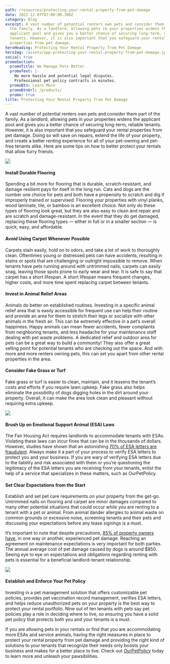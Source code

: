 ```yaml
---
path: /resources/protecting-your-rental-property-from-pet-damage
date: 2021-12-07T07:00:00.308Z
category: Blog
excerpt: A vast number of potential renters own pets and consider them part of
  the family. As a landlord, allowing pets in your properties widens the
  applicant pool and gives you a better chance of securing long-term, reliable
  tenants. However, it is also important that you safeguard your rental
  properties from pet damage.
heroHeading: Protecting Your Rental Property from Pet Damage
heroImg: /assets/opp-protecting-your-rental-property-from-pet-damage.jpg
social: true
promoSection:
  promoTitle: We Manage Pets Better
  promoText: |-
    No more hassle and potential legal disputes. 
    Professional pet policy contracts in minutes.
  promoBtn: Learn More
  promoBtnUrl: /products/
  promo: true
title: Protecting Your Rental Property from Pet Damage
---
```

A vast number of potential renters own pets and consider them part of the family. As a landlord, allowing pets in your properties widens the applicant pool and gives you a better chance of securing long-term, reliable tenants. However, it is also important that you safeguard your rental properties from pet damage. Doing so will save on repairs, extend the life of your property, and create a better renting experience for all of your pet-owning and pet-free tenants alike. Here are some tips on how to better protect your rentals that allow furry friends.

![](/assets/1.jpg)

#### Install Durable Flooring 

Spending a bit more for flooring that is durable, scratch-resistant, and damage resilient pays for itself in the long run. Cats and dogs are the number one choice for pets and both have a propensity to scratch and dig if improperly trained or supervised. Flooring your properties with vinyl planks, wood laminate, tile, or bamboo is an excellent choice. Not only do these types of flooring look great, but they are also easy to clean and repair and are scratch and damage-resistant. In the event that they do get damaged, replacing these flooring types — either in full or in a smaller section — is quick, easy, and affordable.

#### Avoid Using Carpet Whenever Possible

Carpets stain easily, hold on to odors, and take a lot of work to thoroughly clean. Oftentimes young or distressed pets can have accidents, resulting in stains or spots that are challenging or outright impossible to remove. When tenants have pets running around with untrimmed nails, carpets can easily snag, leaving those spots prone to early wear and tear. It is safe to say that carpet has a short lifespan. A short lifespan means frequent changes, higher costs, and more time spent replacing carpet between tenants.

#### Invest in Animal Relief Areas

Animals do better on established routines. Investing in a specific animal relief area that is easily accessible for frequent use can help their routine and provide an area for them to stretch their legs or socialize with other animals in the fresh air. This can be extremely effective in a pet’s overall happiness. Happy animals can mean fewer accidents, fewer complaints from neighboring tenants, and less headache for your maintenance staff dealing with pet waste problems. A dedicated relief and outdoor area for pets can be a great way to build a community! They also offer a great selling point for potential tenants who are checking out the space. And with more and more renters owning pets, this can set you apart from other rental properties in the area.

#### Consider Fake Grass or Turf

Fake grass or turf is easier to clean, maintain, and it lessens the tenant’s costs and efforts if you require lawn upkeep. Fake grass also helps eliminate the possibility of dogs digging holes in the dirt around your property. Overall, it can make the area look clean and pleasant without requiring extra upkeep.

![](/assets/2.jpg)

#### Brush Up on Emotional Support Animal (ESA) Laws

The Fair Housing Act requires landlords to accommodate tenants with ESAs. Violating these laws can incur fines that can be in the thousands of dollars. However, studies have shown that an astonishing [70% of ESA letters are fraudulent](https://www.ourpetpolicy.com/resources/the-landlords-guide-to-tenants-with-pets/). Always make it a part of your process to verify ESA letters to protect you and your business. If you are wary of verifying ESA letters due to the liability and risk associated with them or you’re questioning the legitimacy of the ESA letters you are receiving from your tenants, enlist the help of a service that specializes in these matters, such as OurPetPolicy.

#### Set Clear Expectations from the Start

Establish and set pet care requirements on your property from the get-go. Untrimmed nails on flooring and carpet are minor damages compared to many other potential situations that could occur while you are renting to a tenant with a pet or animal. From animal dander allergies to animal waste on common grounds or excessive noise, screening tenants and their pets and discussing your expectations before any lease signings is a must.

It’s important to note that despite precautions, [85% of property owners have](https://www.ourpetpolicy.com/resources/the-landlords-guide-to-tenants-with-pets/), in one way or another, experienced pet damage. Reaching an agreement on maintenance expectations is very important for both parties. The annual average cost of pet damage caused by dogs is around $850. Seeing eye to eye on expectations and obligations regarding renting with pets is essential for a beneficial landlord-tenant relationship.

![](/assets/3.jpg)

#### **Establish and Enforce Your Pet Policy**

Investing in a pet management solution that offers customizable pet policies, provides pet vaccination record management, verifies ESA letters, and helps reduce unauthorized pets on your property is the best way to protect your rental portfolio. Nine out of ten tenants with pets say pet policies play a role in deciding where to live, so ensuring you have a solid pet policy that protects both you and your tenants is a must.

If you are allowing pets in your rentals or find that you are accommodating more ESAs and service animals, having the right measures in place to protect your rental property from pet damage and providing the right kind of solutions to your tenants that recognize their needs only boosts your business and makes for a better place to live. Check out [OurPetPolicy](https://www.ourpetpolicy.com/) today to learn more and unleash your pawsibilities.